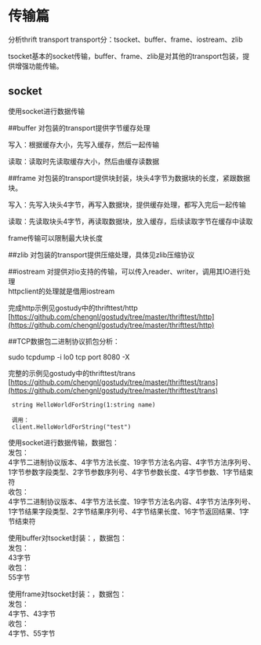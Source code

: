 # 传输篇
  分析thrift transport
  transport分：tsocket、buffer、frame、iostream、zlib

  tsocket基本的socket传输，buffer、frame、zlib是对其他的transport包装，提供增强功能传输。

## socket
使用socket进行数据传输  

##buffer
对包装的transport提供字节缓存处理

写入：根据缓存大小，先写入缓存，然后一起传输

读取：读取时先读取缓存大小，然后由缓存读数据

##frame
对包装的transport提供块封装，块头4字节为数据块的长度，紧跟数据块。

写入：先写入块头4字节，再写入数据块，提供缓存处理，都写入完后一起传输

读取：先读取块头4字节，再读取数据块，放入缓存，后续读取字节在缓存中读取

frame传输可以限制最大块长度

##zlib
对包装的transport提供压缩处理，具体见zlib压缩协议

##iostream
对提供对io支持的传输，可以传入reader、writer，调用其IO进行处理  
httpclient的处理就是借用iostream

完成http示例见gostudy中的thrifttest/http
[https://github.com/chengnl/gostudy/tree/master/thrifttest/http](https://github.com/chengnl/gostudy/tree/master/thrifttest/http)



##TCP数据包二进制协议抓包分析：

sudo tcpdump -i lo0 tcp port 8080 -X

完整的示例见gostudy中的thrifttest/trans 
[https://github.com/chengnl/gostudy/tree/master/thrifttest/trans](https://github.com/chengnl/gostudy/tree/master/thrifttest/trans)


```
 string HelloWorldForString(1:string name)

 调用：
 client.HelloWorldForString("test")
```
使用socket进行数据传输，数据包：  
发包：  
4字节二进制协议版本、4字节方法长度、19字节方法名内容、4字节方法序列号、1字节参数字段类型、2字节参数序列号、4字节参数长度、4字节参数、1字节结束符  
收包：  
4字节二进制协议版本、4字节方法长度、19字节方法名内容、4字节方法序列号、1字节结果字段类型、2字节结果序列号、4字节结果长度、16字节返回结果、1字节结束符  

使用buffer对tsocket封装：，数据包：  
发包：  
43字节  
收包：  
55字节  

使用frame对tsocket封装：，数据包：  
发包：  
4字节、43字节  
收包：  
4字节、55字节 




